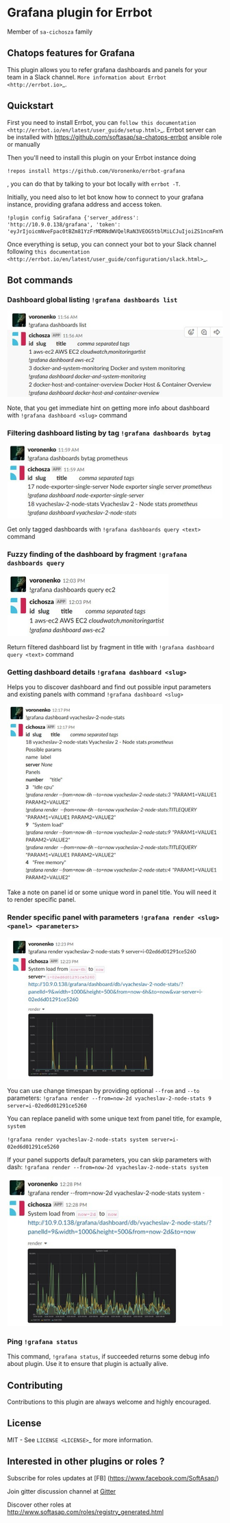 Grafana plugin for Errbot
=========================

Member of `sa-cichosza` family

Chatops features for Grafana
----------------------------

This plugin allows you to refer grafana dashboards and panels for your team in a Slack channel.
`More information about Errbot <http://errbot.io>`_.

Quickstart
----------

First you need to install Errbot, you can `follow this documentation <http://errbot.io/en/latest/user_guide/setup.html>`_.
Errbot server can be installed with https://github.com/softasap/sa-chatops-errbot ansible role or manually

Then you'll need to install this plugin on your Errbot instance doing 
```
!repos install https://github.com/Voronenko/errbot-grafana
```
, you can do that by talking to your bot locally with `errbot -T`. 

Initially, you need also to let bot know how to connect to your grafana instance, providing grafana address and access token.

```
!plugin config SaGrafana {'server_address': 'http://10.9.0.138/grafana', 'token': 'eyJrIjoicmNveFpac0tBZm81YzFrMDRNdWVQelRaN3VEOG5tblMiLCJuIjoiZS1ncmFmYW5hIiwiaWQiOjF9'}
```

Once everything is setup, you can connect your bot to your Slack channel following `this documentation <http://errbot.io/en/latest/user_guide/configuration/slack.html>`_.


Bot commands
------------

### Dashboard global listing  `!grafana dashboards list`

![!grafana dashboards list](docs/grafana_dashboards_list.jpg "!grafana dashboards list")

Note, that you get immediate hint on getting more info about dashboard 
with `!grafana dashboard <slug>` command

### Filtering dashboard listing by tag  `!grafana dashboards bytag`

![!grafana dashboards bytag](docs/grafana_dashboards_bytag.jpg "!grafana dashboards bytag")

Get only tagged dashboards with `!grafana dashboards query <text>`
command

### Fuzzy finding of the dashboard by fragment `!grafana dashboards query`

![!grafana dashboards query](docs/grafana_dashboards_query.jpg "!grafana dashboards query")

Return filtered dashboard list by fragment in title
with `!grafana dashboard query <text>` command

### Getting dashboard details `!grafana dashboard <slug>`

Helps you to discover dashboard and find out possible input parameters and existing panels with command `!grafana dashboard <slug>`

![!grafana dashboard details](docs/grafana_dashboard_details.jpg "!grafana dashboard details")

Take a note on panel id or some unique word in panel title. You will need it to render specific panel.


### Render specific panel with parameters `!grafana render <slug> <panel> <parameters>`

![!grafana render panel](docs/grafana_render_panel.jpg "!grafana render <slug> <panel> <parameters>")

You can use change timespan by providing optional `--from`  and `--to` parameters: `!grafana render --from=now-2d vyacheslav-2-node-stats 9 server=i-02ed6d01291ce5260`

You can replace panelid with some unique text from panel title, for example, `system`

`!grafana render vyacheslav-2-node-stats system server=i-02ed6d01291ce5260`

If your panel supports default parameters, you can skip parameters with dash:  `!grafana render --from=now-2d vyacheslav-2-node-stats system`

![!grafana render panel](docs/grafana_render_panel2.jpg "!grafana render <slug> <panel> <parameters>")


### Ping `!grafana status`

This command, `!grafana status`, if succeeded returns some debug info about plugin.
Use it to ensure that plugin is actually alive.

Contributing
------------

Contributions to this plugin are always welcome and highly encouraged.

License
-------

MIT - See `LICENSE <LICENSE>`_ for more information.


Interested in other plugins or roles ?
--------------------------------------

Subscribe for roles updates at [FB] (https://www.facebook.com/SoftAsap/)

Join gitter discussion channel at [Gitter](https://gitter.im/softasap)

Discover other roles at  http://www.softasap.com/roles/registry_generated.html

